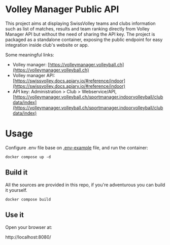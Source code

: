 Volley Manager Public API
====

This project aims at displaying SwissVolley teams and clubs information such as list of matches, results and team ranking
directly from Volley Manager API but without the need of sharing the API key.
The project is packaged as a standalone container, exposing the public endpoint for easy integration inside club's website or app.

Some meaningful links: 
- Volley manager: [https://volleymanager.volleyball.ch](https://volleymanager.volleyball.ch)
- Volley manager API: [https://swissvolley.docs.apiary.io/#reference/indoor](https://swissvolley.docs.apiary.io/#reference/indoor)
- API key: Administration > Club > Webservice/API, [https://volleymanager.volleyball.ch/sportmanager.indoorvolleyball/clubdata/index](https://volleymanager.volleyball.ch/sportmanager.indoorvolleyball/clubdata/index)

# Usage

Configure .env file base on [.env-example](./.env-example) file, and run the container:

```shell
docker compose up -d
```

## Build it

All the sources are provided in this repo, if you're adventurous you can build it yourself.

```shell
docker compose build
```

## Use it

Open your browser at:

http://localhost:8080/
